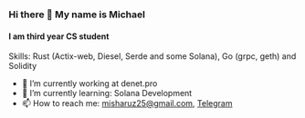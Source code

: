 ### Hi there 👋 My name is Michael

#### I am third year CS student

Skills: Rust (Actix-web, Diesel, Serde and some Solana), Go (grpc, geth) and Solidity 

- 🔭 I’m currently working at denet.pro
- 🌱 I’m currently learning: Solana Development
- 📫 How to reach me: misharuz25@gmail.com, [Telegram](https://t.me/MishaRout)

<!--
**mirout/mirout** is a ✨ _special_ ✨ repository because its `README.md` (this file) appears on your GitHub profile.

Here are some ideas to get you started:

- 🔭 I’m currently working on ...
- 🌱 I’m currently learning ...
- 👯 I’m looking to collaborate on ...
- 🤔 I’m looking for help with ...
- 💬 Ask me about ...
- 📫 How to reach me: ...
- 😄 Pronouns: ...
- ⚡ Fun fact: ...
-->
